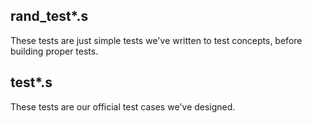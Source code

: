 ## rand_test*.s
These tests are just simple tests we've written to test concepts, before building proper tests.

## test*.s
These tests are our official test cases we've designed.